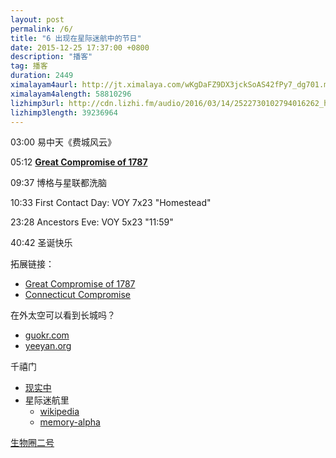 ```yaml
---
layout: post
permalink: /6/
title: "6 出现在星际迷航中的节日"
date: 2015-12-25 17:37:00 +0800
description: "播客"
tag: 播客
duration: 2449
ximalayam4aurl: http://jt.ximalaya.com/wKgDaFZ9DX3jckSoAS42fPy7_dg701.m4a?channel=rss&amp;album_id=3135361&amp;track_id=11064533&amp;uid=6418191&amp;jt=http://audio.xmcdn.com/group15/M07/D4/C4/wKgDaFZ9DX3jckSoAS42fPy7_dg701.m4a
ximalayam4alength: 58810296
lizhimp3url: http://cdn.lizhi.fm/audio/2016/03/14/2522730102794016262_hd.mp3
lizhimp3length: 39236964
---   
```


03:00 易中天《费城风云》

05:12 [**Great Compromise of 1787**](https://en.wikipedia.org/wiki/Connecticut_Compromise)

09:37 博格与星联都洗脑

10:33 First Contact Day: VOY 7x23 &quot;Homestead&quot;

23:28 Ancestors Eve: VOY 5x23 &quot;11:59&quot;

40:42 圣诞快乐

拓展链接：

* [Great Compromise of 1787](https://en.wikipedia.org/wiki/Connecticut_Compromise)
* [Connecticut Compromise](https://en.wikipedia.org/wiki/Connecticut_Compromise)

在外太空可以看到长城吗？

* [guokr.com](http://www.guokr.com/question/122155/)
* [yeeyan.org](http://article.yeeyan.org/view/160977/115501/)

千禧门

* [现实中](https://en.wikipedia.org/wiki/Millennium_Gate)
* 星际迷航里
	* [wikipedia](https://en.wikipedia.org/wiki/Millennium_Gate)
	* [memory-alpha](http://memory-alpha.wikia.com/wiki/Millennium_Gate)
	
[生物圈二号](https://en.wikipedia.org/wiki/Biosphere_2)
